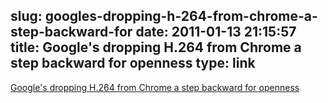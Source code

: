 slug: googles-dropping-h-264-from-chrome-a-step-backward-for
date: 2011-01-13 21:15:57
title: Google's dropping H.264 from Chrome a step backward for openness
type: link
---

[Google's dropping H.264 from Chrome a step backward for openness](http://arstechnica.com/web/news/2011/01/googles-dropping-h264-from-chrome-a-step-backward-for-openness.ars)
